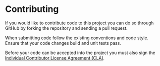 Contributing
============

If you would like to contribute code to this project you can do so through GitHub by
forking the repository and sending a pull request.

When submitting code follow the existing conventions and code style. Ensure that your code changes build and unit tests pass.

Before your code can be accepted into the project you must also sign the
[Individual Contributor License Agreement (CLA)][1].


 [1]: https://cla-assistant.io/BottleRocketStudios/iOS-DebugKit
